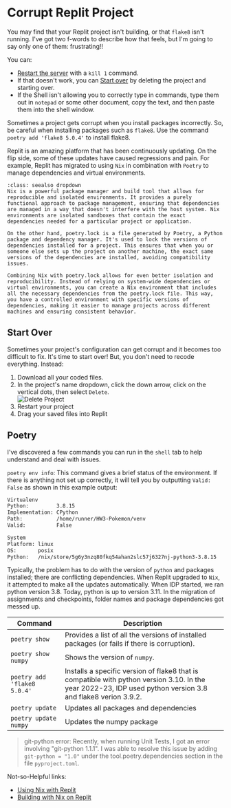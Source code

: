 # Corrupt Replit Project
You may find that your Replit project isn't building, or that `flake8` isn't running. I've got two f-words to describe how that feels, but I'm going to say only one of them: frustrating!!  

You can:  
* <a href="replit-tips.html#restart-project">Restart the server</a> with a `kill 1` command.  
* If that doesn't work, you can <a href="#start-over">Start over</a> by deleting the project and starting over.  
* If the Shell isn't allowing you to correctly type in commands, type them out in `notepad` or some other document, copy the text, and then paste them into the shell window.  

Sometimes a project gets corrupt when you install packages incorrectly. So, be
careful when installing packages such as `flake8`. Use the command `poetry add 'flake8 5.0.4'` to install flake8.  

Replit is an amazing platform that has been continuously updating. On the flip side, some of these updates have caused regressions and pain.
For example, Replit has migrated to using `Nix` in combination with `Poetry` to manage dependencies and virtual environments.

```{admonition} What does ChatGPT Say about Nix?
:class: seealso dropdown
Nix is a powerful package manager and build tool that allows for reproducible and isolated environments. It provides a purely functional approach to package management, ensuring that dependencies are managed in a way that doesn't interfere with the host system. Nix environments are isolated sandboxes that contain the exact dependencies needed for a particular project or application.  

On the other hand, poetry.lock is a file generated by Poetry, a Python package and dependency manager. It's used to lock the versions of dependencies installed for a project. This ensures that when you or someone else sets up the project on another machine, the exact same versions of the dependencies are installed, avoiding compatibility issues.  

Combining Nix with poetry.lock allows for even better isolation and reproducibility. Instead of relying on system-wide dependencies or virtual environments, you can create a Nix environment that includes all the necessary dependencies from the poetry.lock file. This way, you have a controlled environment with specific versions of dependencies, making it easier to manage projects across different machines and ensuring consistent behavior.  
```
## Start Over
Sometimes your project's configuration can get corrupt and it becomes too difficult to fix. It's time to start over! But, you don't need to recode everything. Instead:  
1) Download all your coded files.  
2) In the project's name dropdown, click the down arrow, click on the vertical dots, then select `Delete`.   
![Delete Project](../../_static/replit_delete.png)  
3) Restart your project  
3) Drag your saved files into Replit  

## Poetry
I've discovered a few commands you can run in the `shell` tab to help understand and deal with issues.  

`poetry env info`: This command gives a brief status of the environment. If there is anything not set up correctly, it will tell you
by outputting `Valid:  False` as shown in this example output:  
```bash
Virtualenv
Python:         3.8.15
Implementation: CPython
Path:           /home/runner/HW3-Pokemon/venv
Valid:          False

System
Platform: linux
OS:       posix
Python:   /nix/store/5g6y3nzq80fkq54ahan2slc57j6327nj-python3-3.8.15
```
Typically, the problem has to do with the version of `python` and packages installed; there are conflicting
dependencies. When Replit upgraded to `Nix`, it attempted
to make all the updates automatically. When IDP started, we ran python version 3.8. Today, python is up to version 3.11.
In the migration of assignments and checkpoints, folder names and package dependencies got messed up. 

|Command|Description|
|-------|-----------|
|`poetry show`| Provides a list of all the versions of installed packages (or fails if there is corruption).| 
|`poetry show numpy` | Shows the version of `numpy`. | 
|`poetry add 'flake8 5.0.4'` | Installs a specific version of flake8 that is compatible with python version 3.10. In the year 2022-23, IDP used python version 3.8 and flake8 verion 3.9.2.|  
|`poetry update` | Updates all packages and dependencies|  
|`poetry update numpy`| Updates the numpy package|

> git-python error: Recently, when running Unit Tests, I got an error involving "git-python 1.1.1". I was able to resolve this issue by adding `git-python = "1.0"` under the tool.poetry.dependencies section in the file `pyproject.toml`.

Not-so-Helpful links:
* [Using Nix with Replit](https://docs.replit.com/programming-ide/nix-on-replit)
* [Building with Nix on Replit](https://docs.replit.com/tutorials/python/build-with-nix)
